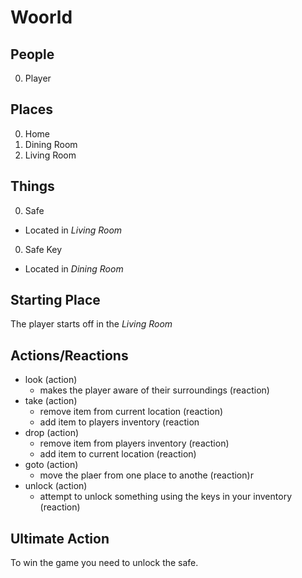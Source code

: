 # Woorld

## People

0. Player

## Places

0. Home
  0. Dining Room
  0. Living Room

## Things

0. Safe
  - Located in *Living Room*
0. Safe Key
  - Located in *Dining Room*

## Starting Place

The player starts off in the *Living Room*

## Actions/Reactions

- look (action)
  - makes the player aware of their surroundings (reaction)
- take (action)
  - remove item from current location (reaction)
  - add item to players inventory (reaction
- drop (action)
  - remove item from players inventory (reaction)
  - add item to current location (reaction)
- goto (action)
  - move the plaer from one place to anothe (reaction)r
- unlock (action)
  - attempt to unlock something using the keys in your inventory (reaction)

## Ultimate Action

To win the game you need to unlock the safe.
